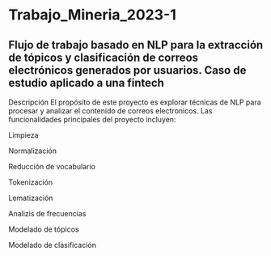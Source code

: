 # Trabajo_Mineria_2023-1
## Flujo de trabajo basado en NLP para la extracción de tópicos y clasificación de correos electrónicos generados por usuarios. Caso de estudio aplicado a una fintech
Descripción
El propósito de este proyecto es explorar técnicas de NLP para procesar y analizar el contenido de correos electronicos. Las funcionalidades principales del proyecto incluyen:

Limpieza

Normalización

Reducción de vocabulario

Tokenización

Lematización

Analizis de frecuencias

Modelado de tópicos

Modelado de clasificación
